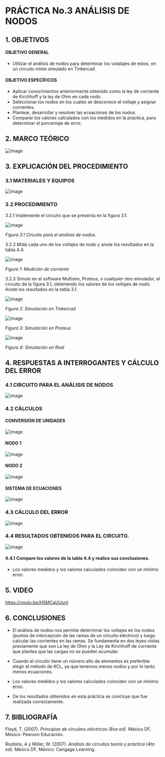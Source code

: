 #  PRÁCTICA No.3 ANÁLISIS DE NODOS
## 1. OBJETIVOS
#### OBJETIVO GENERAL

- Utilizar el análisis de nodos para determinar los volatajes de estos, en un circuito mixto simulado en Tinkercad.

#### OBJETIVO ESPECÍFICOS

- Aplicar conocimientos anteriormente obtenido como la ley de corriente de Kirchhoff y la ley de Ohm en cada nodo.
- Seleccionar los nodos en los cuales se desconoce el voltaje y asignar corrientes.
- Plantear, desarrollar y resolver las ecuaciones de los nodos.
- Comparar los valores calculados con los medidos en la práctica, para determinar el porcentaje de error.

## 2. MARCO TEÓRICO

![image](https://user-images.githubusercontent.com/84431598/122664476-3d95db80-d167-11eb-9b55-50bc3f3d9fde.png)

## 3. EXPLICACIÓN DEL PROCEDIMIENTO

### 3.1 MATERIALES Y EQUIPOS

![image](https://user-images.githubusercontent.com/84431598/122623485-db06e780-d061-11eb-9739-a0915211894b.png)

### 3.2 PROCEDIMIENTO

3.2.1 Implemente el circuito que se presenta en la figura 3.1.

![image](https://user-images.githubusercontent.com/84425276/122846954-8b782400-d2cc-11eb-89db-341235f9c934.png)

   *Figura 3.1 Circuito para el análisis de nodos.*

3.2.2 Mida cada uno de los voltajes de nodo y anote los resultados en la tabla 4.4.

![image](https://user-images.githubusercontent.com/84431598/122776715-f72ca380-d270-11eb-9b2d-61c96d11108a.png)

   *Figura 1: Medición de corriente*

3.2.3 Simule en el software Multisim, Proteus, o cualquier otro simulador, el circuito de la figura 3.1, obteniendo los valores de los voltajes de nodo. Anote los resultados en la tabla 3.1.

![image](https://user-images.githubusercontent.com/84425276/122847437-50c2bb80-d2cd-11eb-9520-2a3ccd299e5f.png)

   *Figura 2: Simulación en Tinkercad*


![image](https://user-images.githubusercontent.com/84458025/122864382-2501fe80-d2ea-11eb-9fdc-00ed01ed1276.png)


   *Figura 3: Simulación en Proteus*

![image](https://user-images.githubusercontent.com/84458025/122968265-f9662f00-d350-11eb-8148-5073d5959c68.png)


   *Figura 4: Simulación en Real*

## 4. RESPUESTAS  A INTERROGANTES Y CÁLCULO DEL ERROR

### 4.1  CIRCUITO PARA EL ANÁLISIS DE NODOS

![image](https://user-images.githubusercontent.com/84431598/122839494-bdce5500-d2bd-11eb-8a71-6181ab48cd99.png)

### 4.2 CÁLCULOS

#### CONVERSIÓN DE UNIDADES

![image](https://user-images.githubusercontent.com/84431598/122859267-5de9a580-d2e1-11eb-95c4-2967f0a0dcc8.png)


#### NODO 1

![image](https://user-images.githubusercontent.com/84431598/122977030-8f528780-d35a-11eb-81d6-f35ab659d759.png)


#### NODO 2

![image](https://user-images.githubusercontent.com/84431598/122977237-c6c13400-d35a-11eb-8fc0-0336919f2697.png)


#### SISTEMA DE ECUACIONES

![image](https://user-images.githubusercontent.com/84431598/122842611-53b8ae80-d2c3-11eb-9ac3-492d9e1cf051.png)

### 4.3 CÁLCULO DEL ERROR

![image](https://user-images.githubusercontent.com/84425276/122846158-df820900-d2ca-11eb-9f67-0319b3faea7c.png)

### 4.4 RESULTADOS OBTENIDOS  PARA EL CIRCUITO.

![image](https://user-images.githubusercontent.com/84431598/122845342-22db7800-d2c9-11eb-8f8b-2bf9de5fad1c.png)
 
 #### 4.4.1 Compare los valores de la tabla 4.4 y realice sus conclusiones.
 
 - Los valores medidos y los valores calculados coinciden con un mínimo error.

## 5. VIDEO

https://youtu.be/HSMCaUUuriI

## 6. CONCLUSIONES

- El análisis de nodos nos permite determinar los voltajes en los nodos (puntos de intercepción de las ramas de un circuito eléctrico) y luego calcular las corrientes en las ramas. Se fundamenta en dos leyes vistas previamente que son La ley de Ohm y la Ley de Kirchhoff de corriente que plantea  que las cargas  no se pueden acumular.

- Cuando el circuito tiene un número alto de elementos es preferible elegir el método de KCL, ya que tenemos menos nodos y por lo tanto menos ecuaciones.

- Los valores medidos y los valores calculados coinciden con un mínimo error.

- De los resultados obtenidos en esta práctica se concluye que fue realizada correctamente.

## 7. BIBLIOGRAFÍA

Floyd, T. (2007). *Principios de circuitos eléctricos (8va ed).* México DF, México: Pearson Educación.

Roobins, A y Miller, W. (2007). *Análisis de circuitos teoría y práctica (4ta ed).* México DF, México: Cengage Learning.
